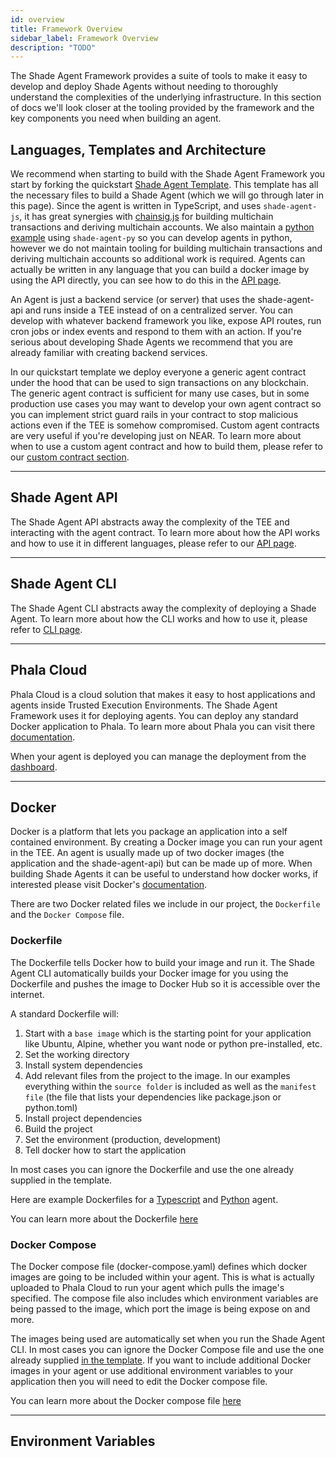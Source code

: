 ```yaml
---
id: overview
title: Framework Overview
sidebar_label: Framework Overview
description: "TODO"
---
```


The Shade Agent Framework provides a suite of tools to make it easy to develop and deploy Shade Agents without needing to thoroughly understand the complexities of the underlying infrastructure. In this section of docs we'll look closer at the tooling provided by the framework and the key components you need when building an agent.

## Languages, Templates and Architecture 

We recommend when starting to build with the Shade Agent Framework you start by forking the quickstart [Shade Agent Template](https://github.com/NearDeFi/shade-agent-template). This template has all the necessary files to build a Shade Agent (which we will go through later in this page). Since the agent is written in TypeScript, and uses `shade-agent-js`, it has great synergies with [chainsig.js](../../../chain-abstraction/chain-signatures/implementation.md) for building multichain transactions and deriving multichain accounts. We also maintain a [python example](https://github.com/NearDeFi/shade-python-example/tree/main) using `shade-agent-py` so you can develop agents in python, however we do not maintain tooling for building multichain transactions and deriving multichain accounts so additional work is required. Agents can actually be written in any language that you can build a docker image by using the API directly, you can see how to do this in the [API page](./api.md).

An Agent is just a backend service (or server) that uses the shade-agent-api and runs inside a TEE instead of on a centralized server. You can develop with whatever backend framework you like, expose API routes, run cron jobs or index events and respond to them with an action. If you're serious about developing Shade Agents we recommend that you are already familiar with creating backend services.

In our quickstart template we deploy everyone a generic agent contract under the hood that can be used to sign transactions on any blockchain. The generic agent contract is sufficient for many use cases, but in some production use cases you may want to develop your own agent contract so you can implement strict guard rails in your contract to stop malicious actions even if the TEE is somehow compromised. Custom agent contracts are very useful if you're developing just on NEAR. To learn more about when to use a custom agent contract and how to build them, please refer to our [custom contract section](../custom-contracts/overview.md). 

---

## Shade Agent API

The Shade Agent API abstracts away the complexity of the TEE and interacting with the agent contract. To learn more about how the API works and how to use it in different languages, please refer to our [API page](./api.md).

---

## Shade Agent CLI

The Shade Agent CLI abstracts away the complexity of deploying a Shade Agent. To learn more about how the CLI works and how to use it, please refer to [CLI page](./cli.md).

---

## Phala Cloud 

Phala Cloud is a cloud solution that makes it easy to host applications and agents inside Trusted Execution Environments. The Shade Agent Framework uses it for deploying agents. You can deploy any standard Docker application to Phala. To learn more about Phala you can visit there [documentation](https://docs.phala.network/phala-cloud/what-is/what-is-phala-cloud).

When your agent is deployed you can manage the deployment from the [dashboard](https://cloud.phala.network/dashboard).

---

## Docker

Docker is a platform that lets you package an application into a self contained environment. By creating a Docker image you can run your agent in the TEE. An agent is usually made up of two docker images (the application and the shade-agent-api) but can be made up of more. When building Shade Agents it can be useful to understand how docker works, if interested please visit Docker's [documentation](https://docs.docker.com/get-started/docker-overview/). 

There are two Docker related files we include in our project, the `Dockerfile` and the `Docker Compose` file. 

### Dockerfile 

The Dockerfile tells Docker how to build your image and run it. The Shade Agent CLI automatically builds your Docker image for you using the Dockerfile and pushes the image to Docker Hub so it is accessible over the internet.

A standard Dockerfile will:
1) Start with a `base image` which is the starting point for your application like Ubuntu, Alpine, whether you want node or python pre-installed, etc.
2) Set the working directory
3) Install system dependencies 
4) Add relevant files from the project to the image. In our examples everything within the `source folder` is included as well as the `manifest file` (the file that lists your dependencies like package.json or python.toml)
5) Install project dependencies 
6) Build the project
7) Set the environment (production, development)
7) Tell docker how to start the application

In most cases you can ignore the Dockerfile and use the one already supplied in the template.

Here are example Dockerfiles for a [Typescript](https://github.com/NearDeFi/shade-agent-template/blob/main/Dockerfile) and [Python](https://github.com/NearDeFi/shade-python-example/blob/main/Dockerfile) agent.

You can learn more about the Dockerfile [here](https://docs.docker.com/reference/dockerfile/)

### Docker Compose 

The Docker compose file (docker-compose.yaml) defines which docker images are going to be included within your agent. This is what is actually uploaded to Phala Cloud to run your agent which pulls the image's specified. The compose file also includes which environment variables are being passed to the image, which port the image is being expose on and more.

The images being used are automatically set when you run the Shade Agent CLI. In most cases you can ignore the Docker Compose file and use the one already supplied [in the template](https://github.com/NearDeFi/shade-agent-template/blob/main/docker-compose.yaml). If you want to include additional Docker images in your agent or use additional environment variables to your application then you will need to edit the Docker compose file.

You can learn more about the Docker compose file [here](https://docs.docker.com/reference/compose-file/)

---

## Environment Variables 